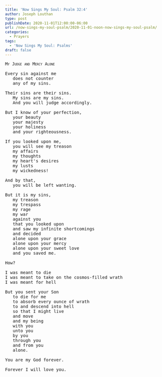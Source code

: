 ```yaml
---
title: 'Now Sings My Soul: Psalm 32:4'
author: Joseph Louthan
type: post
publishDate: 2020-11-01T12:00:00-06:00
url: /now-sings-my-soul-psalm/2020-11-01-noon-now-sings-my-soul-psalm/
categories:
  - Prayers
tags:
  - 'Now Sings My Soul: Psalms'
draft: false
---
```

<pre>
<div style="font-variant: small-caps;">My Judge and Mercy Alone</div>
Every sin against me
   does not counter
   any of my sins.
   
Their sins are their sins.
   My sins are my sins.
   And you will judge accordingly.

But I know of your perfection,
   your beauty
   your majesty
   your holiness
   and your righteousness.
   
If you looked upon me,
   you will see my treason
   my affairs
   my thoughts
   my heart's desires
   my lusts
   my wickedness!
   
And by that,
   you will be left wanting.
   
But it is my sins,
   my treason
   my trespass
   my rage
   my war
   against you
   that you looked upon
   and saw my infinite shortcomings
   and decided
   alone upon your grace
   alone upon your mercy
   alone upon your sweet love
   and you saved me.
   
How?

I was meant to die
I was meant to take on the cosmos-filled wrath
I was meant for hell

But you sent your Son
   to die for me
   to absorb every ounce of wrath
   to and descend into hell
   so that I might live
   and move
   and my being 
   with you
   unto you
   by you
   through you
   and from you
   alone.
   
You are my God forever.

Forever I will love you.
</pre>